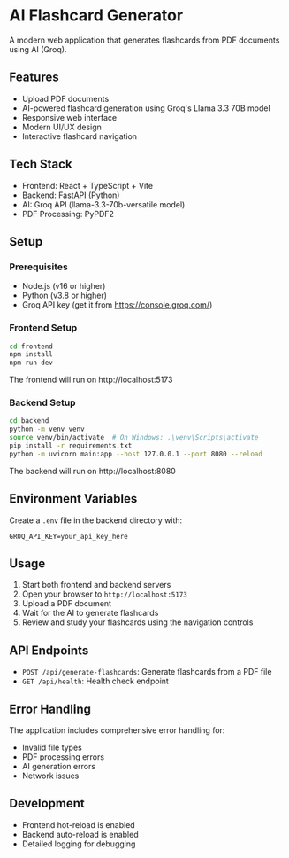 # AI Flashcard Generator

A modern web application that generates flashcards from PDF documents using AI (Groq).

## Features

- Upload PDF documents
- AI-powered flashcard generation using Groq's Llama 3.3 70B model
- Responsive web interface
- Modern UI/UX design
- Interactive flashcard navigation

## Tech Stack

- Frontend: React + TypeScript + Vite
- Backend: FastAPI (Python)
- AI: Groq API (llama-3.3-70b-versatile model)
- PDF Processing: PyPDF2

## Setup

### Prerequisites

- Node.js (v16 or higher)
- Python (v3.8 or higher)
- Groq API key (get it from https://console.groq.com/)

### Frontend Setup

```bash
cd frontend
npm install
npm run dev
```

The frontend will run on http://localhost:5173

### Backend Setup

```bash
cd backend
python -m venv venv
source venv/bin/activate  # On Windows: .\venv\Scripts\activate
pip install -r requirements.txt
python -m uvicorn main:app --host 127.0.0.1 --port 8080 --reload
```

The backend will run on http://localhost:8080

## Environment Variables

Create a `.env` file in the backend directory with:

```
GROQ_API_KEY=your_api_key_here
```

## Usage

1. Start both frontend and backend servers
2. Open your browser to `http://localhost:5173`
3. Upload a PDF document
4. Wait for the AI to generate flashcards
5. Review and study your flashcards using the navigation controls

## API Endpoints

- `POST /api/generate-flashcards`: Generate flashcards from a PDF file
- `GET /api/health`: Health check endpoint

## Error Handling

The application includes comprehensive error handling for:
- Invalid file types
- PDF processing errors
- AI generation errors
- Network issues

## Development

- Frontend hot-reload is enabled
- Backend auto-reload is enabled
- Detailed logging for debugging 